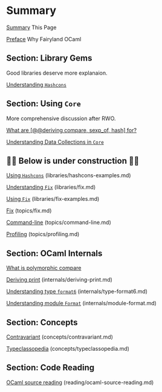 # Summary

[Summary](SUMMARY.md) This Page

[Preface](preface.md) Why Fairyland OCaml

## Section: Library Gems

Good libraries deserve more explanaion.

[Understanding `Hashcons`](libraries/hashcons.md)


## Section: Using `Core`

More comprehensive discussion after RWO.

[What are [@@deriving compare, sexp_of, hash] for?](core/container-elements.md)

[Understanding Data Collections in `Core`](core/maps-and-hashtables.md)


## 🚧🚧 **Below is under construction** 🚧🚧

[Using `Hashcons`]() (libraries/hashcons-examples.md)

[Understanding `Fix`]() (libraries/fix.md)

[Using `Fix`]() (libraries/fix-examples.md)

<!-- - https://github.com/search?q=repo%3Aocaml%2Focaml%20equal&type=code -->


[Fix]() (topics/fix.md)

[Command-line]() (topics/command-line.md)

[Profiling]() (topics/profiling.md)


## Section: OCaml Internals

[What is polymorphic compare](internals/polymorphic-compare.md)

[Deriving print]() (internals/deriving-print.md)

[Understanding type `format6`]() (internals/type-format6.md)

[Understanding module `Format`]() (internals/module-format.md)


## Section: Concepts

[Contravariant]() (concepts/contravariant.md)

[Typeclassopedia]() (concepts/typeclassopedia.md)


## Section: Code Reading

[OCaml source reading]() (reading/ocaml-source-reading.md)
<!-- - https://discuss.ocaml.org/t/readable-ml-ocaml-sml-etc-compilers/13318 -->